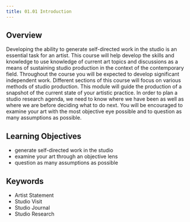 ```yaml
---
title: 01.01 Introduction
---
```


## Overview

Developing the ability to generate self-directed work in the studio is an essential task for an artist. This course will help develop the skills and knowledge to use knowledge of current art topics and discussions as a means of sustaining studio production in the context of the contemporary field. Throughout the course you will be expected to develop significant independent work. Different sections of this course will focus on various methods of studio production. This module will guide the production of a snapshot of the current state of your artistic practice. In order to plan a studio research agenda, we need to know where we have been as well as where we are before deciding what to do next. You will be encouraged to examine your art with the most objective eye possible and to question as many assumptions as possible.

## Learning Objectives

- generate self-directed work in the studio
- examine your art through an objective lens
- question as many assumptions as possible

## Keywords

- Artist Statement
- Studio Visit
- Studio Journal
- Studio Research
